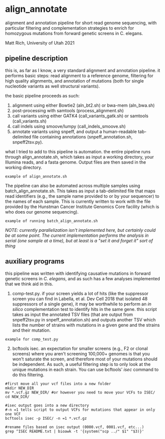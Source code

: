 # align_annotate
alignment and annotation pipeline for short read genome sequencing, with
particular filtering and complementation strategies to enrich for homozygous
mutations from forward genetic screens in C. elegans.

Matt Rich, University of Utah 2021

## pipeline description
this is, as far as I know, a very standard alignment and annotation pipeline. it
performs basic steps: read alignment to a reference genome, filtering for high
quality alignments, and annotation of mutations (both for single nucleotide
variants as well structural variants). 

the basic pipeline proceeds as such:
1. alignment using either Bowtie2 (aln_bt2.sh) or bwa-mem (aln_bwa.sh)
2. post-processing with samtools (process_alignment.sh)
3. call variants using either GATK4 (call_variants_gatk.sh) or samtools (call_variants.sh)
4. call indels using smoove/lumpy (call_indels_smoove.sh)
5. annotate variants using snpeff, and output a human-readable tab-delimited
file containing annotations (snpeff_annotation.sh, snpeff2tsv.py).

what I tried to add to this pipeline is automation. the entire pipeline runs
through align_annotate.sh, which takes as input a working directory, your
Illumina reads, and a fasta genome. Output files are then saved in the working
directory. 

```
example of align_annotate.sh
```

The pipeline can also be automated across multiple samples using
batch_align_annotate.sh. This takes as input a tab-delimited file that maps
read identifiers (e.g., the sample name provided to or by your sequencer) to the 
names of each sample. This is currently written to work with the file provided
by the Hunstman Cancer Institute Genomics Core facility (which is who does our
genome sequencing). 

```
example of running batch_align_annotate.sh
``` 

*NOTE: currently parallelization isn't implemented here,
but certainly could be at some point. The current implementation performs the
analysis in serial (one sample at a time), but at least is a "set it and forget
it" sort of thing*

## auxiliary programs
this pipeline was written with identifying causative mutations in forward
genetic screens in *C. elegans*, and as such has a few analyses implemented that
we think aid in this.

1. comp-test.py. if your screen yields a lot of hits (like the suppressor
   screen you can find in Labella, et al. Dev Cell 2018 that isolated 48
suppressors of a single gene), it may be worthwhile to perform an *in silico*
complementation test to identify hits in the same gene. this script takes as
input the annotated TSV files (that are output from snpeff2tsv.py in
snpeff_annotation.sh) and outputs another TSV which lists the number of strains
with mutations in a given gene and the strains and their mutation.

```
example for comp_test.py
```

2. bcftools isec. an expectation for smaller screens (e.g., F2 or clonal
   screens) where you aren't screening 100,000+ genomes is that you won't
saturate the screen, and therefore most of your mutations should be independent.
As such, a useful filtering step is to only look at the unique mutations in each
strain. You can use bcftools' *isec* command to do this filtering.

```
#first move all your vcf files into a new folder
mkdir NEW_DIR
mv *.vcf.gz NEW_DIR/ #or however you need to move your VCFs to ISEC/
cd NEW_DIR/

#isec output goes into a new directory
#-n =1 tells script to output VCFs for mutations that appear in only one VCF
bcftools isec -p ISEC/ -n =1 *.vcf.gz

#rename files based on isec output (0000.vcf, 0001.vcf, etc...)
grep ^ISEC README.txt | bioawk -t '{system("scp ../" $1" "$3)}'
```

